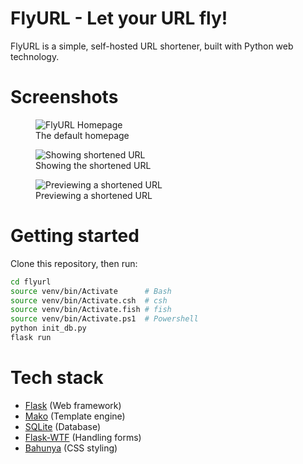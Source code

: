 # FlyURL - Let your URL fly!

FlyURL is a simple, self-hosted URL shortener, built with Python web technology.

# Screenshots

<figure>
    <img src="https://files.catbox.moe/ng49xy.png"
         alt="FlyURL Homepage">
    <figcaption>The default homepage</figcaption>
</figure>

<figure>
    <img src="https://files.catbox.moe/7bn1fp.png"
         alt="Showing shortened URL">
    <figcaption>Showing the shortened URL</figcaption>
</figure>

<figure>
    <img src="https://files.catbox.moe/p012h3.png"
         alt="Previewing a shortened URL">
    <figcaption>Previewing a shortened URL</figcaption>
</figure>

# Getting started

Clone this repository, then run:

```sh
cd flyurl
source venv/bin/Activate      # Bash
source venv/bin/Activate.csh  # csh
source venv/bin/Activate.fish # fish
source venv/bin/Activate.ps1  # Powershell
python init_db.py
flask run
```

# Tech stack
- [Flask](https://flask.palletsprojects.com/en/2.1.x/) (Web framework)
- [Mako](https://www.makotemplates.org/) (Template engine)
- [SQLite](https://sqlite.org) (Database)
- [Flask-WTF](https://flask-wtf.readthedocs.io/en/1.0.x/) (Handling forms)
- [Bahunya](https://hakanalpay.com/bahunya/) (CSS styling)
